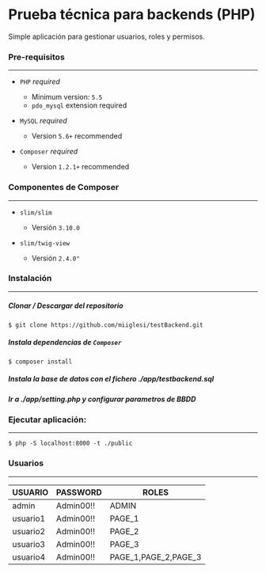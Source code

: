 
Prueba técnica para backends (PHP)
=========


Simple aplicación para gestionar usuarios, roles y permisos.


### Pre-requisitos
------------------


- `PHP` *_required_*
	- Minimum version: `5.5`
	- `pdo_mysql` extension required


- `MySQL` *_required_*
	- Version `5.6+` recommended

- `Composer` *_required_*
	- Version `1.2.1+` recommended


### Componentes de Composer
------------------


- `slim/slim`
	- Versión `3.10.0`


- `slim/twig-view`
	- Versión `2.4.0"`




### Instalación
------------

##### Clonar / Descargar del repositorio
	$ git clone https://github.com/miiglesi/testBackend.git

##### Instala dependencias de  `Composer`
	$ composer install 

##### Instala la base de datos con el fichero ./app/testbackend.sql

##### Ir a ./app/setting.php y configurar parametros de BBDD




### Ejecutar aplicación:
------------


    $ php -S localhost:8000 -t ./public



### Usuarios
------------

| USUARIO | PASSWORD | ROLES |
| --- | --- | --- |
|admin	| Admin00!!	| ADMIN
|usuario1	| Admin00!!	| PAGE_1
|usuario2	| Admin00!!	| PAGE_2
|usuario3	| Admin00!!	| PAGE_3
|usuario4	| Admin00!!	| PAGE_1,PAGE_2,PAGE_3
